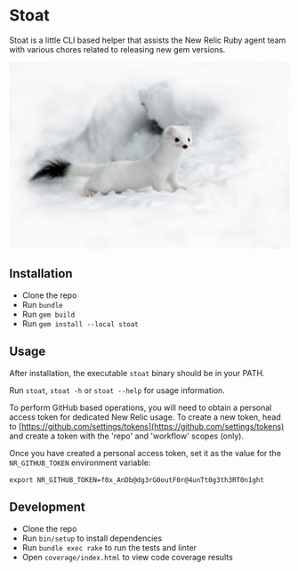 # Stoat

Stoat is a little CLI based helper that assists the New Relic Ruby agent team
with various chores related to releasing new gem versions.

![A stoat with a white winter coat in the snow](./stoat.jpg)


## Installation

- Clone the repo
- Run `bundle`
- Run `gem build`
- Run `gem install --local stoat`


## Usage

After installation, the executable `stoat` binary should be in your PATH.

Run `stoat`, `stoat -h` or `stoat --help` for usage information.

To perform GitHub based operations, you will need to obtain a personal access
token for dedicated New Relic usage. To create a new token, head to
[https://github.com/settings/tokens](https://github.com/settings/tokens) and
create a token with the 'repo' and 'workflow' scopes (only).

Once you have created a personal access token, set it as the value for the
`NR_GITHUB_TOKEN` environment variable:

```shell
export NR_GITHUB_TOKEN=f0x_AnDb@dg3rG0outF0r@4unTt0g3th3RT0n1ght
```


## Development

- Clone the repo
- Run `bin/setup` to install dependencies
- Run `bundle exec rake` to run the tests and linter
- Open `coverage/index.html` to view code coverage results



